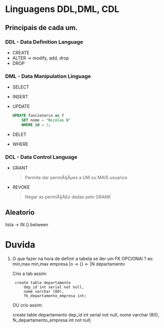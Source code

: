 # Linguagens DDL,DML, CDL

## Principais de cada um.

### DDL - Data Definition Language

-   CREATE
-   ALTER -> modify, add, drop
-   DROP

### DML - Data Manipulation Linguage

-   SELECT
-   INSERT
-   UPDATE

    ```sql
    UPDATE funcionario as f
        SET nome = "Nicolas B"
        WHERE id = 1; 
    ```
    
-   DELET
-   WHERE

### DCL - Data Control Language

-   GRANT
    > Permite dar permiÃ§Ãµes a UM ou MAIS usuarios

-   REVOKE
    > Negar as permiÃ§Ã£o dadas pelo GRANK



## Aleatorio

lista -> IN ()
between


# Duvida

1. O que fazer na hora de definir a tabela se der um FK OPCIONAl ? 
    ex: 
                min,max      min,max
        empresa   |o  -> {} <- |N  departamento

    Crio a tab assim:

        create table departamento
            dep_id int serial not null,
            nome varchar (80),
            fk_departamento_empresa int;

    OU crio assim:


    create table departamento
        dep_id int serial not null,
        nome varchar (80),
        fk_departamento_empresa int not null;